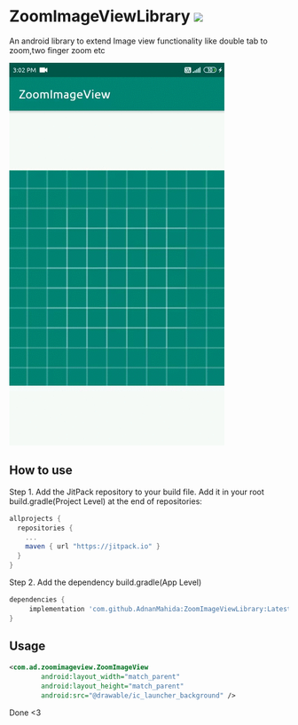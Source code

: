 # ZoomImageViewLibrary [![](https://jitpack.io/v/AdnanMahida/ZoomImageViewLibrary.svg)](https://jitpack.io/#AdnanMahida/ZoomImageViewLibrary)
An android library to extend Image view functionality like double tab to zoom,two finger zoom etc

![](Screenrecorder.gif)


How to use
---
Step 1. Add the JitPack repository to your build file. Add it in your root build.gradle(Project Level) at the end of repositories:
```gradle
allprojects {
  repositories {
    ...
    maven { url "https://jitpack.io" }
  }
}
```

Step 2. Add the dependency build.gradle(App Level)
```gradle
dependencies {
     implementation 'com.github.AdnanMahida:ZoomImageViewLibrary:LatestVersion'
}
```


Usage
---
```xml
<com.ad.zoomimageview.ZoomImageView
        android:layout_width="match_parent"
        android:layout_height="match_parent"
        android:src="@drawable/ic_launcher_background" />
```

Done <3
